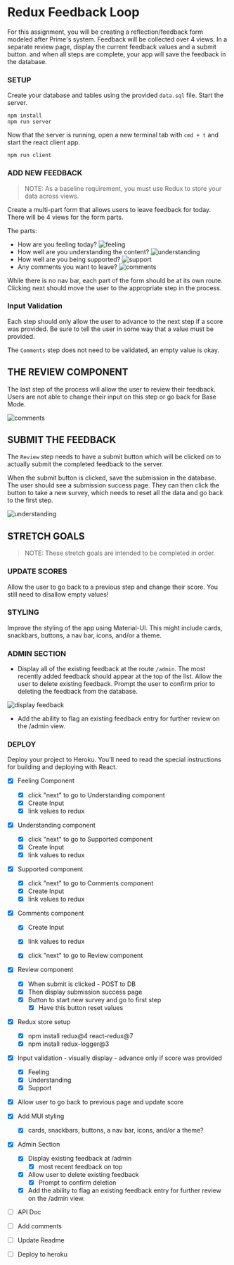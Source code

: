 # Redux Feedback Loop

For this assignment, you will be creating a reflection/feedback form modeled after Prime's system. Feedback will be collected over 4 views. In a separate review page, display the current feedback values and a submit button. and when all steps are complete, your app will save the feedback in the database. 

### SETUP

Create your database and tables using the provided `data.sql` file. Start the server.

```
npm install
npm run server
```

Now that the server is running, open a new terminal tab with `cmd + t` and start the react client app.

```
npm run client
```

### ADD NEW FEEDBACK

> NOTE: As a baseline requirement, you must use Redux to store your data across views.

Create a multi-part form that allows users to leave feedback for today. 
There will be 4 views for the form parts.

The parts:
- How are you feeling today?
![feeling](wireframes/feeling.png)
- How well are you understanding the content?
![understanding](wireframes/understanding.png)
- How well are you being supported?
![support](wireframes/supported.png)
- Any comments you want to leave?
![comments](wireframes/comments.png)

While there is no nav bar, each part of the form should be at its own route. Clicking next should move the user to the appropriate step in the process.

### Input Validation

Each step should only allow the user to advance to the next step if a score was provided. Be sure to tell the user in some way that a value must be provided.

The `Comments` step does not need to be validated, an empty value is okay.

## THE REVIEW COMPONENT

The last step of the process will allow the user to review their feedback. Users are not able to change their input on this step or go back for Base Mode. 

![comments](wireframes/review-active.png)

## SUBMIT THE FEEDBACK

The `Review` step needs to have a submit button which will be clicked on to actually submit the completed feedback to the server.

When the submit button is clicked, save the submission in the database. The user should see a submission success page. They can then click the button to take a new survey, which needs to reset all the data and go back to the first step.

![understanding](wireframes/page-five.png)


## STRETCH GOALS

> NOTE: These stretch goals are intended to be completed in order.

### UPDATE SCORES

Allow the user to go back to a previous step and change their score. You still need to disallow empty values!

### STYLING
Improve the styling of the app using Material-UI. This might include cards, snackbars, buttons, a nav bar, icons, and/or a theme. 

### ADMIN SECTION

- Display all of the existing feedback at the route `/admin`. The most recently added feedback should appear at the top of the list. Allow the user to delete existing feedback. Prompt the user to confirm prior to deleting the feedback from the database.

![display feedback](wireframes/admin.png)

- Add the ability to flag an existing feedback entry for further review on the /admin view.

### DEPLOY
Deploy your project to Heroku. You'll need to read the special instructions for building and deploying with React. 


- [X] Feeling Component
    - [X] click "next" to go to Understanding component
    - [X] Create Input
    - [X] link values to redux

- [X] Understanding component
    - [X] click "next" to go to Supported component
    - [X] Create Input
    - [X] link values to redux

- [X] Supported component
    - [X] click "next" to go to Comments component
    - [X] Create Input
    - [X] link values to redux

- [X] Comments component
    - [X] Create Input
    - [X] link values to redux
    - [X] click "next" to go to Review component


- [X] Review component
    - [X] When submit is clicked - POST to DB
    - [X] Then display submission success page
    - [X] Button to start new survey and go to first step
        - [X] Have this button reset values

- [X] Redux store setup
    - [X] npm install redux@4 react-redux@7
    - [X] npm install redux-logger@3

- [X] Input validation - visually display - advance only if score was provided
    - [X] Feeling
    - [X] Understanding
    - [X] Support
    
- [X] Allow user to go back to previous page and update score

- [X] Add MUI styling
    - [X] cards, snackbars, buttons, a nav bar, icons, and/or a theme?

- [X] Admin Section
    - [X] Display existing feedback at /admin
        - [X] most recent feedback on top
    - [X] Allow user to delete existing feedback
        - [X] Prompt to confirm deletion 
    - [X] Add the ability to flag an existing feedback entry for further review on the /admin view.

- [ ] API Doc
- [ ] Add comments
- [ ] Update Readme    

- [ ] Deploy to heroku